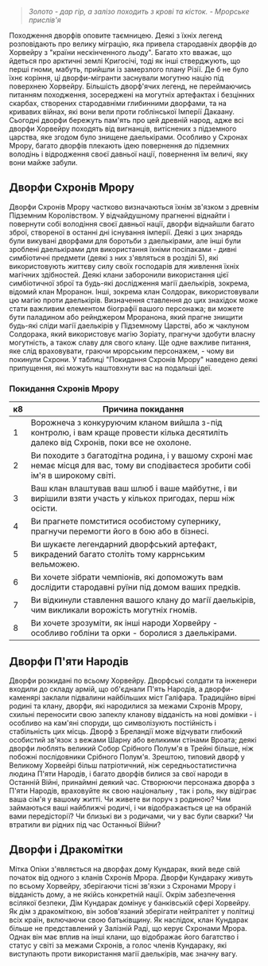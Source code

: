 > _Золото - дар гір, а залізо походить з крові та кісток._
> _- Мрорське прислів'я_

Походження дворфів оповите таємницею. Деякі з їхніх легенд розповідають про велику міграцію, яка привела стародавніх дворфів до Хорвейру з "країни нескінченного льоду". Багато хто вважає, що йдеться про арктичні землі Кригосічі, тоді як інші стверджують, що перші гноми, мабуть, прийшли із замерзлого плану Різії. Де б не було їхнє коріння, ці дворфи-мігранти заснували могутню націю під поверхнею Хорвейру.
Більшість дворф'ячих легенд, не переймаючись питанням походження, зосереджені на могутніх артефактах і безцінних скарбах, створених стародавніми глибинними дворфами, та на кривавих війнах, які вони вели проти гоблінської Імперії Дакаану. Сьогодні дворфи бережуть пам'ять про цей древній народ, адже всі дворфи Хорвейру походять від вигнанців, витіснених з підземного царства, яке згодом було знищене даелькірами. Особливо у Схронах Мрору, багато дворфів плекають ідею повернення до підземних володінь і відродження своєї давньої нації, повернення їм величі, яку вони майже забули.

## Дворфи Схронів Мрору
Дворфи Схронів Мрору частково визначаються їхнім зв'язком з древнім Підземним Королівством. У відчайдушному прагненні віднайти і повернути собі володіння своєї давньої нації, дворфи віднайшли багато зброї, створеної в останні дні існування імперії. Деякі з цих знарядь були викувані дворфами для боротьби з даелькірами, але інші були зроблені даелькірами для використання їхніми посіпаками - дивні симбіотичні предмети (деякі з них з'являться в розділі 5), які використовують життєву силу своїх господарів для живлення їхніх магічних здібностей.
Деякі клани заборонили використання цієї симбіотичної зброї та будь-які дослідження магії даелькірів, зокрема, відомий клан Мроранон. Інші, зокрема клан Солдорак, використовували цю магію проти даелькірів. Визначення ставлення до цих знахідок може стати важливим елементом біографії вашого персонажа; ви можете бути паладином або рейнджером Мроранона, який прагне знищити будь-які сліди магії даелькірів у Підземному Царстві, або ж чаклуном Солдорака, який використовує магію Зоріату, прагнучи здобути власну могутність, а також славу для свого клану.
Ще одне важливе питання, яке слід враховувати, граючи мрорським персонажем, - чому ви покинули Схрони. У таблиці "Покидання Схронів Мрору" наведено деякі припущення, які можуть наштовхнути вас на подальші ідеї.

### Покидання Схронів Мрору
|**к8**|**Причина покидання**|
|---|---|
|1|Ворожнеча з конкуруючим кланом вийшла з-під контролю, і вам краще провести кілька десятиліть далеко від Схронів, поки все не охолоне.|
|2|Ви походите з багатодітна родина, і у вашому схроні має немає місця для вас, тому ви сподіваєтеся зробити собі ім'я в широкому світі.|
|3|Ваш клан влаштував ваш шлюб і ваше майбутнє, і ви вирішили взяти участь у кількох пригодах, перш ніж осісти.|
|4|Ви прагнете помститися особистому супернику, прагнучи перемогти його в бою або в бізнесі.|
|5|Ви шукаєте легендарний дворфський артефакт, викрадений багато століть тому каррнським вельможею.|
|6|Ви хочете зібрати чемпіонів, які допоможуть вам дослідити стародавні руїни під домом ваших предків.|
|7|Ви відкинули ставлення вашого клану до магії даелькірів, чим викликали ворожість могутніх гномів.|
|8|Ви хочете зрозуміти, як інші народи Хорвейру - особливо гобліни та орки - боролися з даелькірами.|

## Дворфи П'яти Народів
Дворфи розкидані по всьому Хорвейру. Дворфські солдати та інженери входили до складу армій, що об'єднали П'ять Народів, а дворфи-каменярі заклали підвалини найбільших міст Галіфара. Традиційно вірні родині та клану, дворфи, які народилися за межами Схронів Мрору, схильні переносити свою запеклу кланову відданість на нові домівки - і особливо на кам'яні споруди, що символізують постійність і стабільність цих місць. Дворф з Бреландії може відчувати глибокий особистий зв'язок з вежами Шарну або великими стінами Вроата; деякі дворфи люблять великий Собор Срібного Полум'я в Трейні більше, ніж побожні послідовники Срібного Полум'я. Зрештою, типовий дворф у Великому Хорвейрі більш патріотичний, ніж середньостатистична людина П'яти Народів, і багато дворфів билися за свої народи в Останній Війні, принаймні деякий час.
Створюючи персонажа дворфа з П'яти Народів, враховуйте як свою національну , так і роль, яку відіграє ваша сім'я у вашому житті. Чи живете ви поруч з родиною? Чим займаються ваші найближчі родичі, і чи відображається це на обраній вами передісторії? Чи близькі ви з родичами, чи у вас були сварки? Чи втратили ви рідних під час Останньої Війни?

## Дворфи і Дракомітки
Мітка Опіки з'являється на дворфах дому Кундарак, який веде свій початок від одного з кланів Схронів Мрора. Дворфи Кундараку живуть по всьому Хорвейру, зберігаючи тісні зв'язки з Схронами Мрору і відданість дому, а не якійсь конкретній нації.
Окрім забезпечення всілякої безпеки, Дім Кундарак домінує у банківській сфері Хорвейру. Як дім з дракоміткою, він зобов'язаний зберігати нейтралітет у політиці всіх країн, включаючи свою батьківщину. Як наслідок, клан Кундарак більше не представлений у Залізній Раді, що керує Схронами Мрора. Однак він має вплив на інші клани, що відображає його багатство і статус у світі за межами Схронів, а голос членів Кундараку, які виступають проти використання магії даелькірів, має значну вагу.